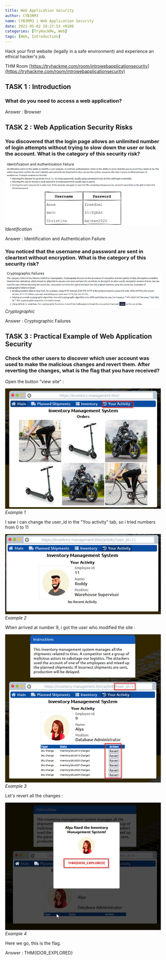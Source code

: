```yaml
---
title: Web Application Security
author: CYB3RM3
name: CYB3RM3 | Web Application Security
date: 2022-05-02 19:27:53 +0100
categories: [TryHackMe, Web]
tags: [Web, Introduction]
---
```


Hack your first website (legally in a safe environment) and experience an ethical hacker's job.

THM Room [https://tryhackme.com/room/introwebapplicationsecurity](https://tryhackme.com/room/introwebapplicationsecurity)


## TASK 1 : Introduction
### What do you need to access a web application? 
Answer : Browser

## TASK 2 : Web Application Security Risks 
### You discovered that the login page allows an unlimited number of login attempts without trying to slow down the user or lock the account. What is the category of this security risk?

![Identification](/images/thm/introwebapplicationsecurity/introwebapplicationsecurity_1.png)
_Identification_

Answer : Identification and Authentication Failure

### You noticed that the username and password are sent in cleartext without encryption. What is the category of this security risk?

![Cryptographic](/images/thm/introwebapplicationsecurity/introwebapplicationsecurity_2.png)
_Cryptographic_

Answer : Cryptographic Failures

## TASK 3 : Practical Example of Web Application Security 
###  Check the other users to discover which user account was used to make the malicious changes and revert them. After reverting the changes, what is the flag that you have received?
Open the button "view site" :

![Example 1](/images/thm/introwebapplicationsecurity/introwebapplicationsecurity_3.png)
_Example 1_

I saw i can change the user_id in the "You activity" tab, so i tried numbers from 0 to 11

![Example 2](/images/thm/introwebapplicationsecurity/introwebapplicationsecurity_4.png)
_Example 2_

When arrived at number 9, i got the user who modified the site :

![Example 3](/images/thm/introwebapplicationsecurity/introwebapplicationsecurity_5.png)
_Example 3_

Let's revert all the changes :

![Example 4](/images/thm/introwebapplicationsecurity/introwebapplicationsecurity_6.png)
_Example 4_

Here we go, this is the flag.

Answer : THM{IDOR_EXPLORED}